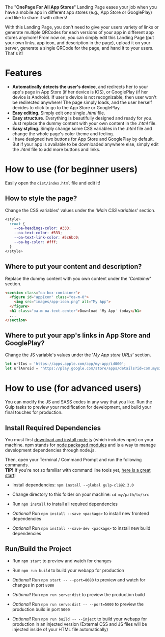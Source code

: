 The "**OnePage For All App Stores**" Landing Page eases your job when you have a mobile app in different app stores (e.g., App Store or GooglePlay) and like to share it with others!

With this Landing Page, you don't need to give your users variety of links or generate multiple QRCodes for each versions of your app in different app stores anymore! From now on, you can simply edit this Landing Page (put your own links, app icon, and description in the page), upload it on your server, generate a single QRCode for the page, and hand it to your users. That's it!




# Features

- **Automatically detects the user's device**, and redirects her to your app's page in App Store (if her device is IOS), or GooglePlay (if her device is Android). If user's device is not recognizable, then user won't be redirected anywhere! The page simply loads, and the user herself decides to click to go to the App Store or GooglePlay.
- **Easy editing**. Simply edit one single *.html* file.
- **Easy structure**. Everything is beautifully designed and ready for you. Just replace the dummy content with your own content in the *.html* file.
- **Easy styling**. Simply change some CSS variables in the *.html* file and change the whole page's color theme and feeling.
- I have designed two buttons for App Store and GooglePlay by default. But if your app is available to be downloaded anywhere else, simply edit the *.html* file to add more buttons and links.




# How to use (for beginner users)

Easily open the `dist/index.html` file and edit it!


## How to style the page?

Change the CSS variables' values under the '*Main CSS variables*' section.

``` css
<style>
  :root {
    --oa-headings-color: #333;
    --oa-text-color: #333;
    --oa-text-link-color: #5c6bc0;
    --oa-bg-color: #fff;
  }
</style>
```


## Where to put your content and description?

Replace the dummy content with you own content under the '*Container*' section.

``` html
<section class="oa-box-container">
  <figure id="appIcon" class="oa-m-0">
    <img src="images/app-icon.png" alt="My App">
  </figure>
  <h1 class="oa-m oa-text-center">Download 'My App' today</h1>
  ...
</section>
```


## Where to put your app's links in App Store and GooglePlay?

Change the JS variable's values under the '*My App store URLs*' section.

``` js
let urlIos = 'https://apps.apple.com/app/my-app/id000';
let urlAnroid = 'https://play.google.com/store/apps/details?id=com.mysite.myapp';
```




# How to use (for advanced users)

You can modify the JS and SASS codes in any way that you like. Run the Gulp tasks to preview your modification for development, and build your final touches for production.


## Install Required Dependencies

You must first [download and install node.js](https://nodejs.org/download/) (which includes npm) on your machine. npm stands for [node packaged modules](https://www.npmjs.com/) and is a way to manage development dependencies through node.js.

Then, open your Terminal / Command Prompt and run the following commands.  
**TIP!** If you're not so familiar with command line tools yet, [here is a great start](http://webdesign.tutsplus.com/series/the-command-line-for-web-design--cms-777)!


- Install dependencies: `npm install --global gulp-cli@2.3.0`
- Change directory to this folder on your machine: `cd my/path/to/src`
- Run `npm install` to install all required dependencies

- *Optional!* Run `npm install --save <package>` to install new frontend dependencies
- *Optional!* Run `npm install --save-dev <package>` to install new build dependencies


## Run/Build the Project

- Run `npm start` to preview and watch for changes
- Run `npm run build` to build your webapp for production

- *Optional!* Run `npm start -- --port=8080` to preview and watch for changes in port `8080`
- *Optional!* Run `npm run serve:dist` to preview the production build
- *Optional!* Run `npm run serve:dist -- --port=5000` to preview the production build in port `5000`
- *Optional!* Run `npm run build -- --inject` to build your webapp for production in an injected version (External CSS and JS files will be injected inside of your HTML file automatically)
